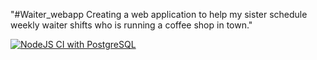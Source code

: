 "#Waiter_webapp 
Creating a web application to help my sister schedule weekly waiter shifts who is running a coffee shop in town."

[![NodeJS CI with PostgreSQL](https://github.com/Zamoku/waiter_webapp/actions/workflows/node.js.yml/badge.svg)](https://github.com/Zamoku/waiter_webapp/actions/workflows/node.js.yml)